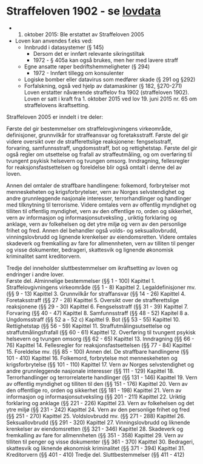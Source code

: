 ﻿# Straffeloven 1902 - se [lovdata](https://lovdata.no/dokument/NLO/lov/1902-05-22-10)

* 1. oktober 2015: Ble erstattet av Straffeloven 2005
* Loven kan anvendes f.eks ved:
  * Innbrudd i datasystemer (§ 145)
    * Dersom det er innført relevante sikringstiltak
    * 1972 - § 405a kan også brukes, men her med lavere straff
  * Egne ansatte røper bedriftshemmeligheter (§ 294)
    * 1972 - Innført tillegg om konsulenter
  * Logiske bomber eller datavirus som medfører skade (§ 291 og §292)
  * Forfalskning, også ved hjelp av datamaskiner (§ 182, §270-271)
Loven erstatter nåværende straffelov fra 1902 (straffeloven 1902). Loven er satt i kraft fra 1. oktober 2015 ved lov 19. juni 2015 nr. 65 om straffelovens ikraftsetting.

Straffeloven 2005 er inndelt i tre deler:

Første del gir bestemmelser om straffelovgivningens virkeområde, definisjoner, grunnvilkår for straffeansvar og foretaksstraff. Første del gir videre oversikt over de strafferettslige reaksjonene: fengselsstraff, forvaring, samfunnsstraff, ungdomsstraff, bot og rettighetstap. Første del gir også regler om utsettelse og frafall av straffeutmåling, og om overføring til tvungent psykisk helsevern og tvungen omsorg. Inndragning, fellesregler for reaksjonsfastsettelsen og foreldelse blir også omtalt i denne del av loven.

Annen del omtaler de straffbare handlingene: folkemord, forbrytelser mot menneskeheten og krigsforbrytelser, vern av Norges selvstendighet og andre grunnleggende nasjonale interesser, terrorhandlinger og handlinger med tilknytning til terrorisme. Videre omtales vern av offentlig myndighet og tilliten til offentlig myndighet, vern av den offentlige ro, orden og sikkerhet, vern av informasjon og informasjonsutveksling , uriktig forklaring og anklage, vern av folkehelsen og det ytre miljø og vern av den personlige frihet og fred. Annen del behandler også volds- og seksuallovbrudd, vinningslovbrudd og lignende krenkelser av eiendomsretten. Videre omtales skadeverk og fremkalling av fare for allmennheten, vern av tilliten til penger og visse dokumenter, bedrageri, skattesvik og lignende økonomisk kriminalitet samt kreditorvern.

Tredje del inneholder sluttbestemmelser om ikraftsetting av loven og endringer i andre lover.   
 Første del. Alminnelige bestemmelser (§§ 1 - 100)
    Kapittel 1. Straffelovgivningens virkeområde (§§ 1 - 8)
    Kapittel 2. Legaldefinisjoner mv. (§§ 9 - 13)
    Kapittel 3. Grunnvilkår for straffansvar (§§ 14 - 26)
    Kapittel 4. Foretaksstraff (§§ 27 - 28)
    Kapittel 5. Oversikt over de strafferettslige reaksjonene (§§ 29 - 30)
    Kapittel 6. Fengselsstraff (§§ 31 - 39)
    Kapittel 7. Forvaring (§§ 40 - 47)
    Kapittel 8. Samfunnsstraff (§§ 48 - 52)
    Kapitel 8 a. Ungdomsstraff (§§ 52 a - 52 c)
    Kapittel 9. Bot (§§ 53 - 55)
    Kapittel 10. Rettighetstap (§§ 56 - 59)
    Kapittel 11. Straffutmålingsutsettelse og straffutmålingsfrafall (§§ 60 - 61)
    Kapittel 12. Overføring til tvungent psykisk helsevern og tvungen omsorg (§§ 62 - 65)
    Kapittel 13. Inndragning (§§ 66 - 76)
    Kapittel 14. Fellesregler for reaksjonsfastsettelsen (§§ 77 - 84)
    Kapittel 15. Foreldelse mv. (§§ 85 - 100)
    Annen del. De straffbare handlingene (§§ 101 - 410)
    Kapittel 16. Folkemord, forbrytelse mot menneskeheten og krigsforbrytelse (§§ 101 - 110)
    Kapittel 17. Vern av Norges selvstendighet og andre grunnleggende nasjonale interesser (§§ 111 - 129)
    Kapittel 18. Terrorhandlinger og terrorrelaterte handlinger (§§ 131 - 146)
    Kapittel 19. Vern av offentlig myndighet og tilliten til den (§§ 151 - 176)
    Kapittel 20. Vern av den offentlige ro, orden og sikkerhet (§§ 181 - 198)
    Kapittel 21. Vern av informasjon og informasjonsutveksling (§§ 201 - 211)
    Kapittel 22. Uriktig forklaring og anklage (§§ 221 - 226)
    Kapittel 23. Vern av folkehelsen og det ytre miljø (§§ 231 - 242)
    Kapittel 24. Vern av den personlige frihet og fred (§§ 251 - 270)
    Kapittel 25. Voldslovbrudd mv. (§§ 271 - 288)
    Kapittel 26. Seksuallovbrudd (§§ 291 - 320)
    Kapittel 27. Vinningslovbrudd og liknende krenkelser av eiendomsretten (§§ 321 - 346)
    Kapittel 28. Skadeverk og fremkalling av fare for allmennheten (§§ 351 - 358)
    Kapittel 29. Vern av tilliten til penger og visse dokumenter (§§ 361 - 370)
    Kapittel 30. Bedrageri, skattesvik og liknende økonomisk kriminalitet (§§ 371 - 394)
    Kapittel 31. Kreditorvern (§§ 401 - 410)
    Tredje del. Sluttbestemmelser (§§ 411 - 412)